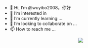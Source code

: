 - 👋 Hi, I’m @wuyibo2008，你好
- 👀 I’m interested in 
- 🌱 I’m currently learning ...
- 💞️ I’m looking to collaborate on ...
- 📫 How to reach me ...

<div align="center"> <img src="https://metrics.lecoq.io/sun0225SUN?template=classic&config.timezone=Asia%2FShanghai"> </div>

<!---
wuyibo2008/wuyibo2008 is a ✨ special ✨ repository because its `README.md` (this file) appears on your GitHub profile.
You can click the Preview link to take a look at your changes.
--->
